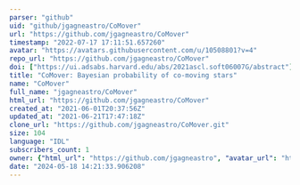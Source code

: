 ```yaml
---
parser: "github"
uid: "github/jgagneastro/CoMover"
url: "https://github.com/jgagneastro/CoMover"
timestamp: "2022-07-17 17:11:51.657260"
avatar: "https://avatars.githubusercontent.com/u/10508801?v=4"
repo_url: "https://github.com/jgagneastro/CoMover"
doi: ["https://ui.adsabs.harvard.edu/abs/2021ascl.soft06007G/abstract"]
title: "CoMover: Bayesian probability of co-moving stars"
name: "CoMover"
full_name: "jgagneastro/CoMover"
html_url: "https://github.com/jgagneastro/CoMover"
created_at: "2021-06-01T20:37:56Z"
updated_at: "2021-06-21T17:47:18Z"
clone_url: "https://github.com/jgagneastro/CoMover.git"
size: 104
language: "IDL"
subscribers_count: 1
owner: {"html_url": "https://github.com/jgagneastro", "avatar_url": "https://avatars.githubusercontent.com/u/10508801?v=4", "login": "jgagneastro", "type": "User"}
date: "2024-05-18 14:21:33.906208"
---
```

